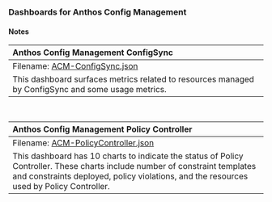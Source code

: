 ### Dashboards for Anthos Config Management

#### Notes

|Anthos Config Management ConfigSync |
|:---------------------|
|Filename: [ACM-ConfigSync.json](ACM-ConfigSync.json)|
|This dashboard surfaces metrics related to resources managed by ConfigSync and some usage metrics.|

&nbsp;

|Anthos Config Management Policy Controller|
|:---------------------|
|Filename: [ACM-PolicyController.json](ACM-PolicyController.json)|
|This dashboard has 10 charts to indicate the status of Policy Controller. These charts include number of constraint templates and constraints deployed, policy violations, and the resources used by Policy Controller.|